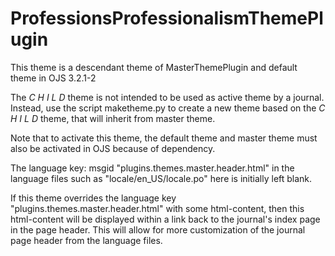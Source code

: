 # ProfessionsProfessionalismThemePlugin

This theme is a descendant theme of MasterThemePlugin and default theme in OJS 3.2.1-2

The *C H I L D* theme is not intended to be used as active theme by a journal. Instead, use the script maketheme.py to create a new theme based on the *C H I L D* theme, that will inherit from master theme.

Note that to activate this theme, the default theme and master theme must also be activated in OJS because of dependency.

The language key: msgid "plugins.themes.master.header.html" in the language files such as "locale/en_US/locale.po" here is initially left blank.

If this theme overrides the language key "plugins.themes.master.header.html" with some html-content, then this html-content will be displayed within a link back to the journal's index page in the page header. This will allow for more customization of the journal page header from the language files.